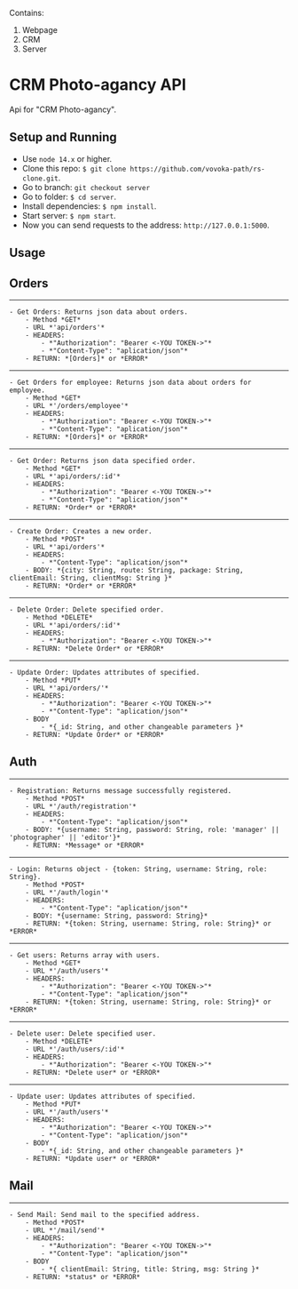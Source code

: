 Contains:

1. Webpage
2. CRM
3. Server



# CRM Photo-agancy API
Api for "CRM Photo-agancy".


## Setup and Running

- Use `node 14.x` or higher.
- Clone this repo: `$ git clone https://github.com/vovoka-path/rs-clone.git`.
- Go to branch: `git checkout server`
- Go to folder: `$ cd server`.
- Install dependencies: `$ npm install`.
- Start server: `$ npm start`.
- Now you can send requests to the address: `http://127.0.0.1:5000`.


## Usage

## **Orders**

***

    - Get Orders: Returns json data about orders.
        - Method *GET* 
        - URL *'api/orders'*
        - HEADERS: 
            - *"Authorization": "Bearer <-YOU TOKEN->"*
            - *"Content-Type": "aplication/json"*
        - RETURN: *[Orders]* or *ERROR*

***

    - Get Orders for employee: Returns json data about orders for employee.
        - Method *GET* 
        - URL *'/orders/employee'*
        - HEADERS: 
            - *"Authorization": "Bearer <-YOU TOKEN->"*
            - *"Content-Type": "aplication/json"*
        - RETURN: *[Orders]* or *ERROR*

***

    - Get Order: Returns json data specified order.
        - Method *GET* 
        - URL *'api/orders/:id'*
        - HEADERS: 
            - *"Authorization": "Bearer <-YOU TOKEN->"*
            - *"Content-Type": "aplication/json"*
        - RETURN: *Order* or *ERROR*

***

    - Create Order: Creates a new order.
        - Method *POST* 
        - URL *'api/orders'*
        - HEADERS: 
            - *"Content-Type": "aplication/json"*
        - BODY: *{city: String, route: String, package: String, clientEmail: String, clientMsg: String }*
        - RETURN: *Order* or *ERROR*

***

    - Delete Order: Delete specified order.
        - Method *DELETE* 
        - URL *'api/orders/:id'*
        - HEADERS:
            - *"Authorization": "Bearer <-YOU TOKEN->"*
        - RETURN: *Delete Order* or *ERROR*

***

    - Update Order: Updates attributes of specified.
        - Method *PUT* 
        - URL *'api/orders/'*
        - HEADERS:
            - *"Authorization": "Bearer <-YOU TOKEN->"*
            - *"Content-Type": "aplication/json"*
        - BODY
            - *{_id: String, and other changeable parameters }*
        - RETURN: *Update Order* or *ERROR*

## **Auth**

***

    - Registration: Returns message successfully registered.
        - Method *POST* 
        - URL *'/auth/registration'*
        - HEADERS: 
            - *"Content-Type": "aplication/json"*
        - BODY: *{username: String, password: String, role: 'manager' || 'photographer' || 'editor'}*
        - RETURN: *Message* or *ERROR*

***

    - Login: Returns object - {token: String, username: String, role: String}.
        - Method *POST* 
        - URL *'/auth/login'*
        - HEADERS: 
            - *"Content-Type": "aplication/json"*
        - BODY: *{username: String, password: String}*
        - RETURN: *{token: String, username: String, role: String}* or *ERROR*

***

    - Get users: Returns array with users.
        - Method *GET* 
        - URL *'/auth/users'*
        - HEADERS:
            - *"Authorization": "Bearer <-YOU TOKEN->"* 
            - *"Content-Type": "aplication/json"*
        - RETURN: *{token: String, username: String, role: String}* or *ERROR*

***

    - Delete user: Delete specified user.
        - Method *DELETE* 
        - URL *'/auth/users/:id'*
        - HEADERS:
            - *"Authorization": "Bearer <-YOU TOKEN->"*
        - RETURN: *Delete user* or *ERROR*

***

    - Update user: Updates attributes of specified.
        - Method *PUT* 
        - URL *'/auth/users'*
        - HEADERS:
            - *"Authorization": "Bearer <-YOU TOKEN->"*
            - *"Content-Type": "aplication/json"*
        - BODY
            - *{_id: String, and other changeable parameters }*
        - RETURN: *Update user* or *ERROR*

## **Mail**

***

    - Send Mail: Send mail to the specified address.
        - Method *POST* 
        - URL *'/mail/send'*
        - HEADERS:
            - *"Authorization": "Bearer <-YOU TOKEN->"*
            - *"Content-Type": "aplication/json"*
        - BODY
            - *{ clientEmail: String, title: String, msg: String }*
        - RETURN: *status* or *ERROR*


